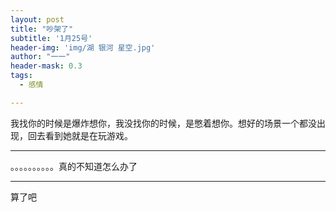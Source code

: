```yaml
---
layout: post
title: "吵架了"
subtitle: '1月25号'
header-img: 'img/湖 银河 星空.jpg'
author: "一一"
header-mask: 0.3
tags:
  - 感情

---
```

我找你的时候是爆炸想你，我没找你的时候，是憋着想你。想好的场景一个都没出现，回去看到她就是在玩游戏。

---
。。。。。。。。。。真的不知道怎么办了

---
算了吧
